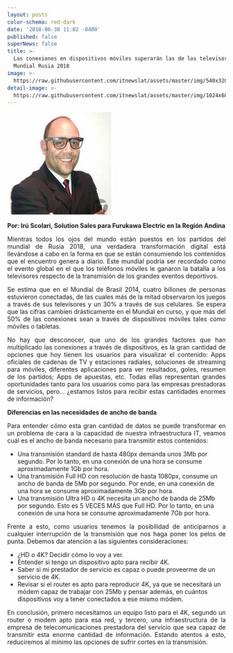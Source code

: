 ```yaml
---
layout: posts
color-schema: red-dark
date: '2018-06-30 11:02 -0400'
published: false
superNews: false
title: >-
  Las conexiones en dispositivos móviles superarán las de los televisores en el
  Mundial Rusia 2018
image: >-
  https://raw.githubusercontent.com/itnewslat/assets/master/img/540x320/uso-de-Moviles-p.jpg
detail-image: >-
  https://raw.githubusercontent.com/itnewslat/assets/master/img/1024x680/uso-de-Moviles-g.jpg
---
```


![](https://raw.githubusercontent.com/itnewslat/assets/master/img/300x300/Iru-Scolari.jpg)

**Por: Irú Scolari, Solution Sales para Furukawa Electric en la Región Andina**

<p style="text-align: justify;">Mientras todos los ojos del mundo están puestos en los partidos del mundial de Rusia 2018, una verdadera transformación digital está llevándose a cabo en la forma en que se están consumiendo los contenidos que el encuentro genera a diario. Este mundial podría ser recordado como el evento global en el que los teléfonos móviles le ganaron la batalla a los televisores respecto de la transmisión de los grandes eventos deportivos.</p> 

<p style="text-align: justify;">Se estima que en el Mundial de Brasil 2014, cuatro billones de personas estuvieron conectadas, de las cuales más de la mitad observaron los juegos a través de sus televisores y un 30% a través de sus celulares. Se espera que las cifras cambien drásticamente en el Mundial en curso, y que más del 50% de las conexiones sean a través de dispositivos móviles tales como móviles o tabletas.</p>  

<p style="text-align: justify;">No hay que desconocer, que uno de los grandes factores que han multiplicado las conexiones a través de dispositivos, es la gran cantidad de opciones que hoy tienen los usuarios para visualizar el contenido: Apps oficiales de cadenas de TV y estaciones radiales, soluciones de streaming para móviles, diferentes aplicaciones para ver resultados, goles, resumen de los partidos; Apps de apuestas, etc. Todas ellas representan grandes oportunidades tanto para los usuarios como para las empresas prestadoras de servicios, pero... ¿estamos listos para recibir estas cantidades enormes de información?</p> 

**Diferencias en las necesidades de ancho de banda**

<p style="text-align: justify;">Para entender cómo esta gran cantidad de datos se puede transformar en un problema de cara a la capacidad de nuestra infraestructura IT, veamos cuál es el ancho de banda necesario para transmitir estos contenidos:</p> 

- Una transmisión standard de hasta 480px demanda unos 3Mb por segundo. Por lo tanto, en una conexión de una hora se consume aproximadamente 1Gb por hora.
- Una transmisión Full HD con resolución de hasta 1080px, consume un ancho de banda de 5Mb por segundo. Por ende, en una conexión de una hora se consume aproximadamente 3Gb por hora.
- Una transmisión Ultra HD o 4K necesita un ancho de banda de 25Mb por segundo. Esto es 5 VECES MÁS que Full HD. Por lo tanto, en una conexión de una hora se consume aproximadamente 7Gb por hora. 

<p style="text-align: justify;">Frente a esto, como usuarios tenemos la posibilidad de anticiparnos a cualquier interrupción de la transmisión que nos haga poner los pelos de punta. Debemos dar atención a las siguientes consideraciones:</p> 

- ¿HD o 4K? Decidir cómo lo voy a ver.
- Entender si tengo un dispositivo apto para recibir 4K.
- Saber si mi prestador de servicio es capaz o puede proveerme de un servicio de 4K.
- Revisar si el router es apto para reproducir 4K, ya que se necesitará un módem capaz de trabajar con 25Mb y pensar además, en cuántos dispositivos voy a tener conectados a ese mismo módem.

<p style="text-align: justify;">En conclusión, primero necesitamos un equipo listo para el 4K, segundo un router o modem apto para esa red, y tercero, una infraestructura de la empresa de telecomunicaciones prestadora del servicio que sea capaz de transmitir esta enorme cantidad de información. Estando atentos a esto, reduciremos al mínimo las opciones de sufrir cortes en la transmisión.</p> 